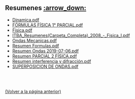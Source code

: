 
<html>
<body>
<h2>Resumenes <a href="https://downgit.github.io/#/home?url=https://github.com/Apuntes-FIUBA/Apuntes-Electronica/tree/main/82 - Física/8201 - Fisica I/Resumenes">:arrow_down:</a></h2>
<ul>
    <li><a href="Dinamica.pdf">Dinamica.pdf</a></li>
    <li><a href="FÓRMULAS FÍSICA 1° PARCIAL.pdf">FÓRMULAS FÍSICA 1° PARCIAL.pdf</a></li>
    <li><a href="Física.pdf">Física.pdf</a></li>
    <li><a href="ITBA_Resumenes(Carpeta_Completa)_2008_-_Fisica_I.pdf">ITBA_Resumenes(Carpeta_Completa)_2008_-_Fisica_I.pdf</a></li>
    <li><a href="Ondas Mecanicas.pdf">Ondas Mecanicas.pdf</a></li>
    <li><a href="Resumen Formulas.pdf">Resumen Formulas.pdf</a></li>
    <li><a href="Resumen Ondas 2019-07-06.pdf">Resumen Ondas 2019-07-06.pdf</a></li>
    <li><a href="Resumen PARCIAL 2 FÍSICA.pdf">Resumen PARCIAL 2 FÍSICA.pdf</a></li>
    <li><a href="Resumen interferencia y difracción.pdf">Resumen interferencia y difracción.pdf</a></li>
    <li><a href="SUPERPOSICION DE ONDAS.pdf">SUPERPOSICION DE ONDAS.pdf</a></li>
</ul>
</body>
</html>














<br><br><br>[(Volver a la página anterior)](../)

